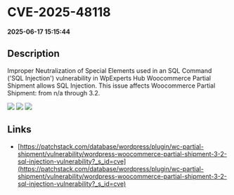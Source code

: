 # CVE-2025-48118

**2025-06-17 15:15:44**

## Description
Improper Neutralization of Special Elements used in an SQL Command ('SQL Injection') vulnerability in WpExperts Hub Woocommerce Partial Shipment allows SQL Injection. This issue affects Woocommerce Partial Shipment: from n/a through 3.2.

![](https://img.shields.io/static/v1?label=Score&message=8.5&color=red)
![](https://img.shields.io/static/v1?label=Severity&message=HIGH&color=red)
![](https://img.shields.io/static/v1?label=CWE&message=SQL&color=green)

## Links
- [https://patchstack.com/database/wordpress/plugin/wc-partial-shipment/vulnerability/wordpress-woocommerce-partial-shipment-3-2-sql-injection-vulnerability?_s_id=cve](https://patchstack.com/database/wordpress/plugin/wc-partial-shipment/vulnerability/wordpress-woocommerce-partial-shipment-3-2-sql-injection-vulnerability?_s_id=cve)
